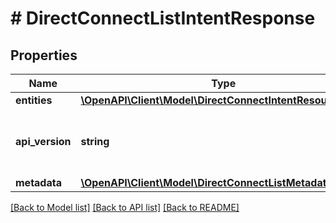 # # DirectConnectListIntentResponse

## Properties

Name | Type | Description | Notes
------------ | ------------- | ------------- | -------------
**entities** | [**\OpenAPI\Client\Model\DirectConnectIntentResource[]**](DirectConnectIntentResource.md) |  | [optional]
**api_version** | **string** | API Version of the Nutanix v3 API framework. | [default to '3.1.0']
**metadata** | [**\OpenAPI\Client\Model\DirectConnectListMetadataOutput**](DirectConnectListMetadataOutput.md) |  |

[[Back to Model list]](../../README.md#models) [[Back to API list]](../../README.md#endpoints) [[Back to README]](../../README.md)
